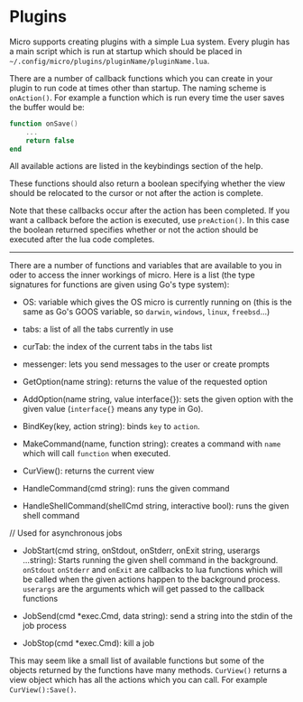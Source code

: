 # Plugins

Micro supports creating plugins with a simple Lua system. Every plugin has a
main script which is run at startup which should be placed in 
`~/.config/micro/plugins/pluginName/pluginName.lua`.

There are a number of callback functions which you can create in your
plugin to run code at times other than startup. The naming scheme is
`onAction()`. For example a function which is run every time the user saves
the buffer would be:

```lua
function onSave()
    ...
    return false
end
```

All available actions are listed in the keybindings section of the help.

These functions should also return a boolean specifying whether the view
should be relocated to the cursor or not after the action is complete.

Note that these callbacks occur after the action has been completed. If you
want a callback before the action is executed, use `preAction()`. In this case
the boolean returned specifies whether or not the action should be executed
after the lua code completes.

---

There are a number of functions and variables that are available to you in
oder to access the inner workings of micro. Here is a list (the type signatures
for functions are given using Go's type system):

* OS: variable which gives the OS micro is currently running on (this is the same
as Go's GOOS variable, so `darwin`, `windows`, `linux`, `freebsd`...)

* tabs: a list of all the tabs currently in use

* curTab: the index of the current tabs in the tabs list

* messenger: lets you send messages to the user or create prompts

* GetOption(name string): returns the value of the requested option

* AddOption(name string, value interface{}): sets the given option with the given
value (`interface{}` means any type in Go).

* BindKey(key, action string): binds `key` to `action`.

* MakeCommand(name, function string): creates a command with `name` which will
call `function` when executed.

* CurView(): returns the current view

* HandleCommand(cmd string): runs the given command

* HandleShellCommand(shellCmd string, interactive bool): runs the given shell
command

// Used for asynchronous jobs
* JobStart(cmd string, onStdout, onStderr, onExit string, userargs ...string):
Starts running the given shell command in the background. `onStdout` `onStderr` and `onExit`
are callbacks to lua functions which will be called when the given actions happen
to the background process.
`userargs` are the arguments which will get passed to the callback functions

* JobSend(cmd *exec.Cmd, data string): send a string into the stdin of the job process

* JobStop(cmd *exec.Cmd): kill a job

This may seem like a small list of available functions but some of the objects
returned by the functions have many methods. `CurView()` returns a view object
which has all the actions which you can call. For example `CurView():Save()`.
